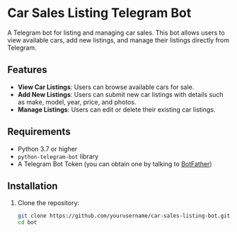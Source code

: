 # Car Sales Listing Telegram Bot

A Telegram bot for listing and managing car sales. This bot allows users to view available cars, add new listings, and manage their listings directly from Telegram.

## Features

- **View Car Listings**: Users can browse available cars for sale.
- **Add New Listings**: Users can submit new car listings with details such as make, model, year, price, and photos.
- **Manage Listings**: Users can edit or delete their existing car listings.

## Requirements

- Python 3.7 or higher
- `python-telegram-bot` library
- A Telegram Bot Token (you can obtain one by talking to [BotFather](https://t.me/botfather))

## Installation

1. Clone the repository:

   ```bash
   git clone https://github.com/yourusername/car-sales-listing-bot.git
   cd bot
